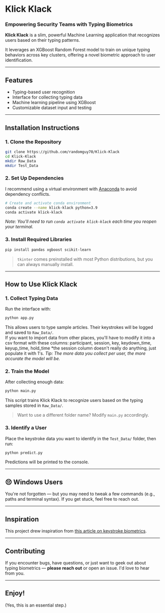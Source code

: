 # Klick Klack  
### Empowering Security Teams with Typing Biometrics  

**Klick Klack** is a slim, powerful Machine Learning application that recognizes users based on their typing patterns.  

It leverages an XGBoost Random Forest model to train on unique typing behaviors across key clusters, offering a novel biometric approach to user identification.

---

## Features  
- Typing-based user recognition  
- Interface for collecting typing data  
- Machine learning pipeline using XGBoost  
- Customizable dataset input and testing  

---

## Installation Instructions

### 1. Clone the Repository
```bash
git clone https://github.com/randomguy70/Klick-Klack
cd Klick-Klack
mkdir Raw_Data
mkdir Test_Data
```

### 2. Set Up Dependencies

I recommend using a virtual environment with [Anaconda](https://www.anaconda.com/docs/getting-started/anaconda/install) to avoid dependency conflicts.

```bash
# Create and activate conda environment
conda create --name klick-klack python=3.9
conda activate klick-klack
```

*Note: You'll need to run `conda activate klick-klack` each time you reopen your terminal.*

### 3. Install Required Libraries

```bash
pip install pandas xgboost scikit-learn
```

> `tkinter` comes preinstalled with most Python distributions, but you can always manually install.

---

## How to Use Klick Klack

### 1. Collect Typing Data
Run the interface with:
```bash
python app.py
```
This allows users to type sample articles. Their keystrokes will be logged and saved to `Raw_Data/`.  
If you want to import data from other places, you'll have to modify it into a csv format with these columns: participant, session, key, keydown_time, keyup_time, hold_time
*the session column doesn't really do anything, just populate it with 1's.
*Tip: The more data you collect per user, the more accurate the model will be.*

### 2. Train the Model
After collecting enough data:
```bash
python main.py
```
This script trains Klick Klack to recognize users based on the typing samples stored in `Raw_Data/`.

> Want to use a different folder name? Modify `main.py` accordingly.

### 3. Identify a User
Place the keystroke data you want to identify in the `Test_Data/` folder, then run:
```bash
python predict.py
```
Predictions will be printed to the console.

---

## 😔 Windows Users
You're not forgotten — but you may need to tweak a few commands (e.g., paths and terminal syntax). If you get stuck, feel free to reach out.

---

## Inspiration

This project drew inspiration from [this article on keystroke biometrics](https://www.sciencedirect.com/science/article/pii/S2352340923006091?via%3Dihub).

---

## Contributing

If you encounter bugs, have questions, or just want to geek out about typing biometrics — **please reach out** or open an issue. I'd love to hear from you.

---

## Enjoy!
(Yes, this is an essential step.)

